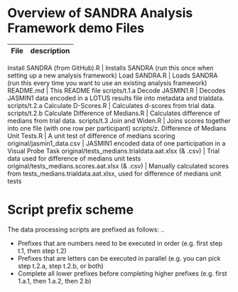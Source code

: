 # Overview of SANDRA Analysis Framework demo Files
File | description
------ | -----------

Install SANDRA (from GitHub).R | Installs SANDRA (run this once when setting up a new analysis framework)
Load SANDRA.R | Loads SANDRA (run this every time you want to use an existing analysis framework)
README.md | This README file
scripts/t.1.a Decode JASMIN1.R | Decodes JASMIN1 data encoded in a LOTUS results file into metadata and trialdata.
scripts/t.2.a Calculate D-Scores.R | Calculates d-scores from trial data.
scripts/t.2.b Calculate Difference of Medians.R | Calculates difference of medians from trial data.
scripts/t.3 Join and Widen.R | Joins scores together into one file (with one row per participant)
scripts/z. Difference of Medians Unit Tests.R | A unit test of difference of medians scoring
original/jasmin1_data.csv | JASMIN1 encoded data of one participation in a Visual Probe Task
original/tests_medians.trialdata.aat.xlsx (& .csv) | Trial data used for difference of medians unit tests
original/tests_medians.scores.aat.xlsx (& .csv) | Manually calculated scores from tests_medians.trialdata.aat.xlsx, used for difference of medians unit tests

# Script prefix scheme
The data processing scripts are prefixed as follows: <prefix1>.<prefix2>.<prefix3>
* Prefixes that are numbers need to be executed in order (e.g. first step t.1, then step t.2)
* Prefixes that are letters can be executed in parallel (e.g. you can pick step t.2.a, step t.2.b, or both)
* Complete all lower prefixes before completing higher prefixes (e.g. first 1.a.1, then 1.a.2, then 2.b)